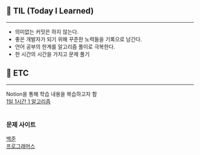 ## 🍎 TIL (Today I Learned)
<hr>

- 의미없는 커밋은 하지 않는다.
- 좋은 개발자가 되기 위해 꾸준한 노력들을 기록으로 남긴다.
- 언어 공부의 한계를 알고리즘 풀이로 극복한다.
- 한 시간의 시간을 가지고 문제 풀기 <br>

## 🍋 ETC
<hr>

Notion을 통해 학습 내용을 복습하고자 함<br>
[1일 1시간 1 알고리즘](https://www.notion.so/zisoo-choi/1-1-1-546fe081cecb4a4f953fcc5be9a3e7c0)<br><br>

### 문제 사이트
[백준](https://www.acmicpc.net/)<br>
[프로그래머스](https://school.programmers.co.kr/learn/challenges?order=acceptance_desc&levels=2&languages=java)